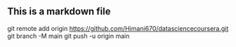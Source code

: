 ## This is a markdown file
git remote add origin https://github.com/Himani670/datasciencecoursera.git
git branch -M main
git push -u origin main
